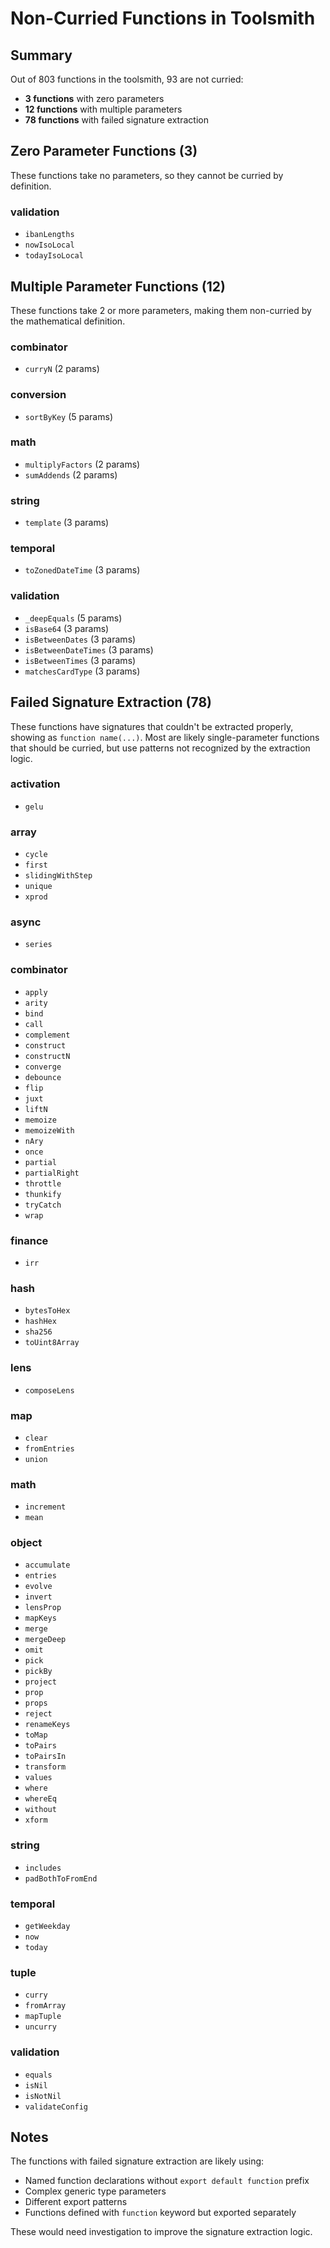 # Non-Curried Functions in Toolsmith

## Summary

Out of 803 functions in the toolsmith, 93 are not curried:
- **3 functions** with zero parameters
- **12 functions** with multiple parameters  
- **78 functions** with failed signature extraction

## Zero Parameter Functions (3)

These functions take no parameters, so they cannot be curried by definition.

### validation
- `ibanLengths`
- `nowIsoLocal`
- `todayIsoLocal`

## Multiple Parameter Functions (12)

These functions take 2 or more parameters, making them non-curried by the mathematical definition.

### combinator
- `curryN` (2 params)

### conversion
- `sortByKey` (5 params)

### math
- `multiplyFactors` (2 params)
- `sumAddends` (2 params)

### string
- `template` (3 params)

### temporal
- `toZonedDateTime` (3 params)

### validation
- `_deepEquals` (5 params)
- `isBase64` (3 params)
- `isBetweenDates` (3 params)
- `isBetweenDateTimes` (3 params)
- `isBetweenTimes` (3 params)
- `matchesCardType` (3 params)

## Failed Signature Extraction (78)

These functions have signatures that couldn't be extracted properly, showing as `function name(...)`. Most are likely single-parameter functions that should be curried, but use patterns not recognized by the extraction logic.

### activation
- `gelu`

### array
- `cycle`
- `first`
- `slidingWithStep`
- `unique`
- `xprod`

### async
- `series`

### combinator
- `apply`
- `arity`
- `bind`
- `call`
- `complement`
- `construct`
- `constructN`
- `converge`
- `debounce`
- `flip`
- `juxt`
- `liftN`
- `memoize`
- `memoizeWith`
- `nAry`
- `once`
- `partial`
- `partialRight`
- `throttle`
- `thunkify`
- `tryCatch`
- `wrap`

### finance
- `irr`

### hash
- `bytesToHex`
- `hashHex`
- `sha256`
- `toUint8Array`

### lens
- `composeLens`

### map
- `clear`
- `fromEntries`
- `union`

### math
- `increment`
- `mean`

### object
- `accumulate`
- `entries`
- `evolve`
- `invert`
- `lensProp`
- `mapKeys`
- `merge`
- `mergeDeep`
- `omit`
- `pick`
- `pickBy`
- `project`
- `prop`
- `props`
- `reject`
- `renameKeys`
- `toMap`
- `toPairs`
- `toPairsIn`
- `transform`
- `values`
- `where`
- `whereEq`
- `without`
- `xform`

### string
- `includes`
- `padBothToFromEnd`

### temporal
- `getWeekday`
- `now`
- `today`

### tuple
- `curry`
- `fromArray`
- `mapTuple`
- `uncurry`

### validation
- `equals`
- `isNil`
- `isNotNil`
- `validateConfig`

## Notes

The functions with failed signature extraction are likely using:
- Named function declarations without `export default function` prefix
- Complex generic type parameters
- Different export patterns
- Functions defined with `function` keyword but exported separately

These would need investigation to improve the signature extraction logic.
